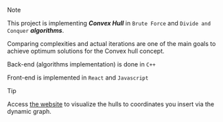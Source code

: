 > [!NOTE]
> This project is implementing **_Convex Hull_** in  `Brute Force` and  `Divide and Conquer`  **_algorithms_**.
> 
> Comparing complexities and actual iterations are one of the main goals to achieve optimum solutions for the Convex hull concept.
> 
> Back-end (algorithms implementation) is done in `C++`
> 
> Front-end is implemented in `React` and `Javascript`


> [!TIP]
> Access [the website](https://suee18.github.io/convexHull.github.io/) to visualize the hulls to coordinates you insert via the dynamic graph.





